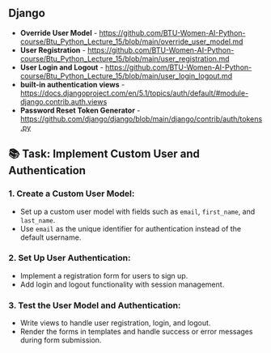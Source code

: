 ## Django 

- **Override User Model** - https://github.com/BTU-Women-AI-Python-course/Btu_Python_Lecture_15/blob/main/override_user_model.md
- **User Registration** - https://github.com/BTU-Women-AI-Python-course/Btu_Python_Lecture_15/blob/main/user_registration.md
- **User Login and Logout** - https://github.com/BTU-Women-AI-Python-course/Btu_Python_Lecture_15/blob/main/user_login_logout.md
- **built-in authentication views** - https://docs.djangoproject.com/en/5.1/topics/auth/default/#module-django.contrib.auth.views
- **Password Reset Token Generator** - https://github.com/django/django/blob/main/django/contrib/auth/tokens.py

 
## 📚 Task: Implement Custom User and Authentication

### 1. Create a Custom User Model:
- Set up a custom user model with fields such as `email`, `first_name`, and `last_name`.
- Use `email` as the unique identifier for authentication instead of the default username.

### 2. Set Up User Authentication:
- Implement a registration form for users to sign up.
- Add login and logout functionality with session management.

### 3. Test the User Model and Authentication:
- Write views to handle user registration, login, and logout.
- Render the forms in templates and handle success or error messages during form submission.
